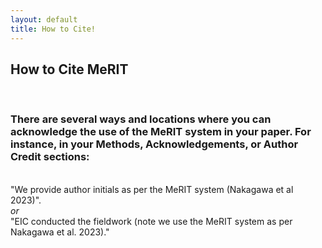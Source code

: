 ```yaml
---
layout: default
title: How to Cite!
---
```



<h2>How to Cite MeRIT</h2>
<br>
<h3><b>There are several ways and locations where you can acknowledge the use of the MeRIT system in your paper. For instance, in your Methods, Acknowledgements, or Author Credit sections:</b></h3>
<br>
"We provide author initials as per the MeRIT system (Nakagawa et al 2023)". <br>
<i>or</i> <br>
"EIC conducted the fieldwork (note we use the MeRIT system as per Nakagawa et al. 2023)."

